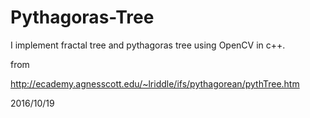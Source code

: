 # Pythagoras-Tree
I implement fractal tree and pythagoras tree using OpenCV in c++.

from

http://ecademy.agnesscott.edu/~lriddle/ifs/pythagorean/pythTree.htm

2016/10/19

